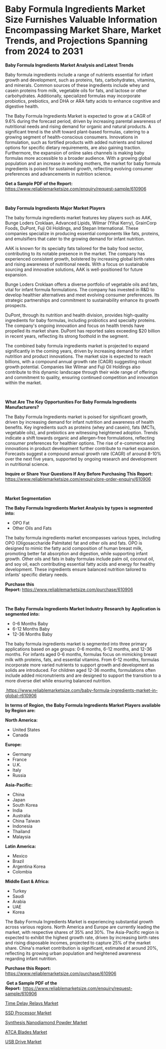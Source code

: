 <p><h1>Baby Formula Ingredients Market Size Furnishes Valuable Information Encompassing Market Share, Market Trends, and Projections Spanning from 2024 to 2031</h1></p><p><strong>Baby Formula Ingredients Market Analysis and Latest Trends</strong></p>
<p><p>Baby formula ingredients include a range of nutrients essential for infant growth and development, such as proteins, fats, carbohydrates, vitamins, and minerals. Common sources of these ingredients include whey and casein proteins from milk, vegetable oils for fats, and lactose or other carbohydrates. Additionally, specialized formulas may incorporate probiotics, prebiotics, and DHA or ARA fatty acids to enhance cognitive and digestive health.</p><p>The Baby Formula Ingredients Market is expected to grow at a CAGR of 9.6% during the forecast period, driven by increasing parental awareness of nutritional needs and rising demand for organic and natural products. A significant trend is the shift toward plant-based formulas, catering to a growing segment of health-conscious consumers. Innovations in formulation, such as fortified products with added nutrients and tailored options for specific dietary requirements, are also gaining traction. Furthermore, the expansion of online sales channels is making baby formulas more accessible to a broader audience. With a growing global population and an increase in working mothers, the market for baby formula ingredients is poised for sustained growth, reflecting evolving consumer preferences and advancements in nutrition science.</p></p>
<p><strong>Get a Sample PDF of the Report:&nbsp;</strong> <a href="https://www.reliablemarketsize.com/enquiry/request-sample/610906?utm_campaign=1293&utm_medium=2&utm_source=Github&utm_content=ia&utm_term=29092024&utm_id=baby-formula-ingredients">https://www.reliablemarketsize.com/enquiry/request-sample/610906</a></p>
<p>&nbsp;</p>
<p><strong>Baby Formula Ingredients Major Market Players</strong></p>
<p><p>The baby formula ingredients market features key players such as AAK, Bunge Loders Croklaan, Advanced Lipids, Wilmar (Yihai Kerry), GrainCorp Foods, DuPont, Fuji Oil Holdings, and Stepan International. These companies specialize in producing essential components like fats, proteins, and emulsifiers that cater to the growing demand for infant nutrition.</p><p>AAK is known for its specialty fats tailored for the baby food sector, contributing to its notable presence in the market. The company has experienced consistent growth, bolstered by increasing global birth rates and rising awareness of nutritional needs. With a focus on sustainable sourcing and innovative solutions, AAK is well-positioned for future expansion.</p><p>Bunge Loders Croklaan offers a diverse portfolio of vegetable oils and fats, vital for infant formula formulations. The company has invested in R&D to develop healthier alternatives and meet evolving consumer preferences. Its strategic partnerships and commitment to sustainability enhance its growth prospects.</p><p>DuPont, through its nutrition and health division, provides high-quality ingredients for baby formulas, including probiotics and specialty proteins. The company's ongoing innovation and focus on health trends have propelled its market share. DuPont has reported sales exceeding $20 billion in recent years, reflecting its strong foothold in the segment.</p><p>The combined baby formula ingredients market is projected to expand significantly in the coming years, driven by increasing demand for infant nutrition and product innovations. The market size is expected to reach billions, with a compound annual growth rate (CAGR) suggesting robust growth potential. Companies like Wilmar and Fuji Oil Holdings also contribute to this dynamic landscape through their wide range of offerings and commitment to quality, ensuring continued competition and innovation within the market.</p></p>
<p>&nbsp;</p>
<p><strong>What Are The Key Opportunities For Baby Formula Ingredients Manufacturers?</strong></p>
<p><p>The Baby Formula Ingredients market is poised for significant growth, driven by increasing demand for infant nutrition and awareness of health benefits. Key ingredients such as proteins (whey and casein), fats (MCTs, vegetable oils), and prebiotics are witnessing heightened adoption. Trends indicate a shift towards organic and allergen-free formulations, reflecting consumer preferences for healthier options. The rise of e-commerce and innovations in product development further contribute to market expansion. Forecasts suggest a compound annual growth rate (CAGR) of around 8-10% over the next five years, supported by ongoing research and development in nutritional science.</p></p>
<p><strong>Inquire or Share Your Questions If Any Before Purchasing This Report:</strong> <a href="https://www.reliablemarketsize.com/enquiry/pre-order-enquiry/610906?utm_campaign=1293&utm_medium=2&utm_source=Github&utm_content=ia&utm_term=29092024&utm_id=baby-formula-ingredients">https://www.reliablemarketsize.com/enquiry/pre-order-enquiry/610906</a></p>
<p>&nbsp;</p>
<p><strong>Market Segmentation</strong></p>
<p><strong>The Baby Formula Ingredients Market Analysis by types is segmented into:</strong></p>
<p><ul><li>OPO Fat</li><li>Other Oils and Fats</li></ul></p>
<p><p>The baby formula ingredients market encompasses various types, including OPO (Oligosaccharide Palmitate) fat and other oils and fats. OPO is designed to mimic the fatty acid composition of human breast milk, promoting better fat absorption and digestion, while supporting infant growth. Other oils and fats in baby formulas include palm oil, coconut oil, and soy oil, each contributing essential fatty acids and energy for healthy development. These ingredients ensure balanced nutrition tailored to infants' specific dietary needs.</p></p>
<p><strong>Purchase this Report:&nbsp;</strong><a href="https://www.reliablemarketsize.com/purchase/610906?utm_campaign=1293&utm_medium=2&utm_source=Github&utm_content=ia&utm_term=29092024&utm_id=baby-formula-ingredients">https://www.reliablemarketsize.com/purchase/610906</a></p>
<p>&nbsp;</p>
<p><strong>The Baby Formula Ingredients Market Industry Research by Application is segmented into:</strong></p>
<p><ul><li>0-6 Months Baby</li><li>6-12 Months Baby</li><li>12-36 Months Baby</li></ul></p>
<p><p>The baby formula ingredients market is segmented into three primary applications based on age groups: 0-6 months, 6-12 months, and 12-36 months. For infants aged 0-6 months, formulas focus on mimicking breast milk with proteins, fats, and essential vitamins. From 6-12 months, formulas incorporate more varied nutrients to support growth and development as solids are introduced. For children aged 12-36 months, formulations often include added micronutrients and are designed to support the transition to a more diverse diet while ensuring balanced nutrition.</p></p>
<p><a href="https://www.reliablemarketsize.com/baby-formula-ingredients-market-in-global-r610906?utm_campaign=1293&utm_medium=2&utm_source=Github&utm_content=ia&utm_term=29092024&utm_id=baby-formula-ingredients">&nbsp;https://www.reliablemarketsize.com/baby-formula-ingredients-market-in-global-r610906</a></p>
<p><strong>In terms of Region, the Baby Formula Ingredients Market Players available by Region are:</strong></p>
<p>
    <p> <strong> North America: </strong>
        <ul>
            <li>United States</li>
            <li>Canada</li>
        </ul>
        </p> 
    <p> <strong> Europe: </strong>
        <ul>
            <li>Germany</li>
            <li>France</li>
            <li>U.K.</li>
            <li>Italy</li>
            <li>Russia</li>
        </ul>
        </p> 
    <p> <strong> Asia-Pacific: </strong>
        <ul>
            <li>China</li>
            <li>Japan</li>
            <li>South Korea</li>
            <li>India</li>
            <li>Australia</li>
            <li>China Taiwan</li>
            <li>Indonesia</li>
            <li>Thailand</li>
            <li>Malaysia</li>
        </ul>
        </p> 
    <p> <strong> Latin America: </strong>
        <ul>
            <li>Mexico</li>
            <li>Brazil</li>
            <li>Argentina Korea</li>
            <li>Colombia</li>
        </ul>
        </p> 
    <p> <strong> Middle East & Africa: </strong>
        <ul>
            <li>Turkey</li>
            <li>Saudi</li>
            <li>Arabia</li>
            <li>UAE</li>
            <li>Korea</li>
        </ul>
    </p>
    </p>
<p><p>The Baby Formula Ingredients Market is experiencing substantial growth across various regions. North America and Europe are currently leading the market, with respective shares of 35% and 30%. The Asia-Pacific region is expected to exhibit the highest growth rate, driven by increasing birth rates and rising disposable incomes, projected to capture 25% of the market share. China's market contribution is significant, estimated at around 20%, reflecting its growing urban population and heightened awareness regarding infant nutrition.</p></p>
<p><strong>Purchase this Report: </strong><a href="https://www.reliablemarketsize.com/purchase/610906?utm_campaign=1293&utm_medium=2&utm_source=Github&utm_content=ia&utm_term=29092024&utm_id=baby-formula-ingredients">https://www.reliablemarketsize.com/purchase/610906</a></p>
<p>&nbsp;<strong>Get a Sample PDF of the Report:&nbsp;&nbsp;</strong><a href="https://www.reliablemarketsize.com/enquiry/request-sample/610906?utm_campaign=1293&utm_medium=2&utm_source=Github&utm_content=ia&utm_term=29092024&utm_id=baby-formula-ingredients">https://www.reliablemarketsize.com/enquiry/request-sample/610906</a></p>
<p><strong></strong></p>
<p><p><a href="https://issuu.com/reportprime-2/docs/time-delay-relays-market-size-2030._46498bd98a4dff?utm_campaign=1293&utm_medium=2&utm_source=Github&utm_content=ia&utm_term=29092024&utm_id=baby-formula-ingredients">Time Delay Relays Market</a></p><p><a href="https://www.linkedin.com/pulse/exploring-ssd-processor-market-dynamics-global-trends-future-fvjgf?utm_campaign=1293&utm_medium=2&utm_source=Github&utm_content=ia&utm_term=29092024&utm_id=baby-formula-ingredients">SSD Processor Market</a></p><p><a href="https://github.com/PeterParrish5/Market-Research-Report-List-6/blob/main/synthesis-nanodiamond-powder-market.md?utm_campaign=1293&utm_medium=2&utm_source=Github&utm_content=ia&utm_term=29092024&utm_id=baby-formula-ingredients">Synthesis Nanodiamond Powder Market</a></p><p><a href="https://www.linkedin.com/pulse/atca-blades-market-growth-outlook-from-2024-2031-projecting-o0mwf?utm_campaign=1293&utm_medium=2&utm_source=Github&utm_content=ia&utm_term=29092024&utm_id=baby-formula-ingredients">ATCA Blades Market</a></p><p><a href="https://issuu.com/reportprime-2/docs/usb-drive-market-size-2030.pptx_94b9f8ac24c051?utm_campaign=1293&utm_medium=2&utm_source=Github&utm_content=ia&utm_term=29092024&utm_id=baby-formula-ingredients">USB Drive Market</a></p></p>